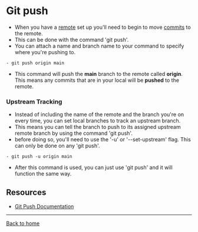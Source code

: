 # Git push
- When you have a [remote](./REMOTE.md) set up you'll need to begin to move [commits](./COMMIT.md) to the remote.
- This can be done with the command 'git push'.
- You can attach a name and branch name to your command to specify where you're pushing to.
```
- git push origin main
```
- This command will push the **main** branch to the remote called **origin**. This means any commits that are in your local will be **pushed** to the remote.
### Upstream Tracking
- Instead of including the name of the remote and the branch you're on every time, you can set local branches to track an upstream branch.
- This means you can tell the branch to push to its assigned upstream remote branch by using the command 'git push'.
- before doing so, you'll need to use the '-u' or '--set-upstream' flag. This can only be done on any 'git push'.
```
- git push -u origin main
```
- After this command is used, you can just use 'git push' and it will function the same way.
## Resources
- [Git Push Documentation](https://git-scm.com/docs/git-push)
---
[Back to home](../README.md)

